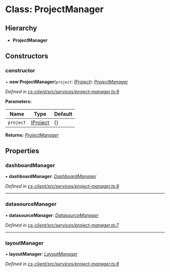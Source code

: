 # Class: ProjectManager

## Hierarchy

* **ProjectManager**

## Constructors

###  constructor

\+ **new ProjectManager**(`project`: [IProject](../interfaces/_cs_core_src_project_project_.iproject.md)): *[ProjectManager](_cs_client_src_services_project_manager_.projectmanager.md)*

*Defined in [cs-client/src/services/project-manager.ts:9](https://github.com/TNOCS/csnext/blob/ec6e73e4/packages/cs-client/src/services/project-manager.ts#L9)*

**Parameters:**

Name | Type | Default |
------ | ------ | ------ |
`project` | [IProject](../interfaces/_cs_core_src_project_project_.iproject.md) |  {} |

**Returns:** *[ProjectManager](_cs_client_src_services_project_manager_.projectmanager.md)*

## Properties

###  dashboardManager

• **dashboardManager**: *[DashboardManager](_cs_client_src_services_dashboard_manager_.dashboardmanager.md)*

*Defined in [cs-client/src/services/project-manager.ts:9](https://github.com/TNOCS/csnext/blob/ec6e73e4/packages/cs-client/src/services/project-manager.ts#L9)*

___

###  datasourceManager

• **datasourceManager**: *[DatasourceManager](_cs_client_src_services_datasource_manager_.datasourcemanager.md)*

*Defined in [cs-client/src/services/project-manager.ts:7](https://github.com/TNOCS/csnext/blob/ec6e73e4/packages/cs-client/src/services/project-manager.ts#L7)*

___

###  layoutManager

• **layoutManager**: *[LayoutManager](_cs_client_src_services_layout_manager_.layoutmanager.md)*

*Defined in [cs-client/src/services/project-manager.ts:8](https://github.com/TNOCS/csnext/blob/ec6e73e4/packages/cs-client/src/services/project-manager.ts#L8)*
